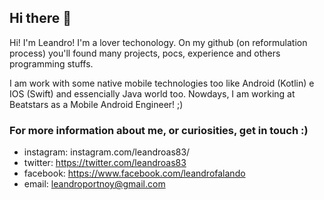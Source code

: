   
## Hi there 👋

Hi! I'm Leandro! I'm a lover techonology. On my github (on reformulation process) you'll found many projects, pocs, experience and others programming stuffs. 

I am work with some native mobile technologies too like Android (Kotlin) e IOS (Swift) and essencially Java world too. Nowdays, I am working at Beatstars as a Mobile Android Engineer! ;)

### For more information about me, or curiosities, get in touch :)

- instagram: instagram.com/leandroas83/
- twitter: https://twitter.com/leandroas83
- facebook: https://www.facebook.com/leandrofalando
- email: leandroportnoy@gmail.com


